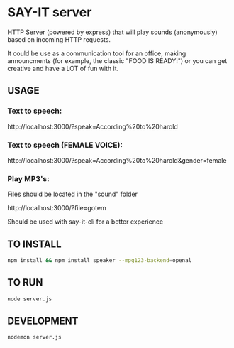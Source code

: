 # SAY-IT server

HTTP Server (powered by express) that will play sounds (anonymously) based on incoming HTTP requests.

It could be use as a communication tool for an office, making announcments (for example, the classic "FOOD IS READY!") or you can get creative and have a LOT of fun with it.


## USAGE

### Text to speech:

http://localhost:3000/?speak=According%20to%20harold

### Text to speech (FEMALE VOICE):

http://localhost:3000/?speak=According%20to%20harold&gender=female


### Play MP3's:

Files should be located in the "sound" folder

http://localhost:3000/?file=gotem


Should be used with say-it-cli for a better experience

## TO INSTALL

```sh
npm install && npm install speaker --mpg123-backend=openal
```

## TO RUN

```sh
node server.js
```

## DEVELOPMENT

```sh
nodemon server.js
```

